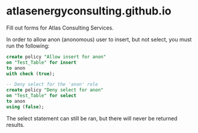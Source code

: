 # atlasenergyconsulting.github.io
Fill out forms for Atlas Consulting Services.

In order to allow anon (anonomous) user to insert, but not select, you must run the following:
```sql
create policy "Allow insert for anon"
on "Test_Table" for insert
to anon
with check (true);

-- Deny select for the 'anon' role
create policy "Deny select for anon"
on "Test_Table" for select
to anon
using (false);
```

The select statement can still be ran, but there will never be returned results.